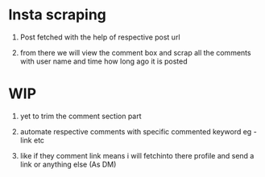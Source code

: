 # Insta scraping

1. Post fetched with the help of respective post url 

2. from there we will view the comment box and scrap all the comments with user name and time how long ago it is posted

# WIP

1. yet to trim the comment section part

2. automate respective comments with specific commented keyword eg - link etc

3. like if they comment link means i will fetchinto there profile and send a link or anything else (As DM)
